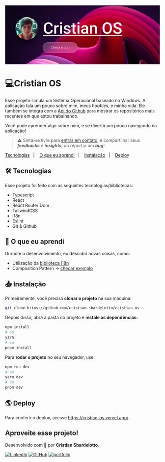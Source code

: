 ![image](./.github/preview.png)

# 💻Cristian OS

Esse projeto simula um Sistema Operacional baseado no Windows. A aplicação fala um pouco sobre mim, meus _hobbies_, e minha vida.
Ele também se integra com a [Api do Github](https://docs.github.com/en/rest) para mostrar os repositórios mais recentes em que estou trabalhando.

Você pode aprender algo sobre mim, e se divertir um pouco navegando na aplicação!

> ⚠️ Sinta-se livre para [entrar em contato](https://portfolio-cristian-sbardelotto.vercel.app/contact/), e compartilhar seus **_feedbacks_** e **_insights_**, ou reportar um **_bug_**!

<p>
  <a href="#technologies">Tecnologias</a>&nbsp;&nbsp;&nbsp;|&nbsp;&nbsp;&nbsp;
  <a href="#learning">O que eu aprendi</a>&nbsp;&nbsp;&nbsp;|&nbsp;&nbsp;&nbsp;
  <a href="#installation">Instalação</a>&nbsp;&nbsp;&nbsp;|&nbsp;&nbsp;&nbsp;
  <a href="#deploy">Deploy</a>&nbsp;&nbsp;&nbsp;&nbsp;&nbsp;&nbsp;
</p>

<div id='technologies'></div>

## 🛠️ Tecnologias

Esse projeto foi feito com as seguintes tecnologias/bibliotecas:

- Typescript
- React
- React Router Dom
- TailwindCSS
- i18n
- Eslint
- Git & Github

<div id='learning'></div>

## 🧠 O que eu aprendi

Durante o desenvolvimento, eu descobri novas coisas, como:

- Utilização da [biblioteca i18n](https://react.i18next.com/)
- Composition Pattern -> [checar exemplo](./src/components/Application/)

<div id='installation'></div>

## 📤 Instalação

Primeiramente, você precisa **clonar o projeto** na sua máquina:

```bash
git clone https://github.com/cristian-sbardelotto/cristian-os
```

Depois disso, abra a pasta do projeto e **instale as dependências:**

```bash
npm install
# ou
yarn
# ou
pnpm install
```

Para **rodar o projeto** no seu navegador, use:

```bash
npm run dev
# ou
yarn dev
# ou
pnpm dev
```

<div id='deploy'></div>

## 🌎 Deploy

Para conferir o deploy, acesse https://cristian-os.vercel.app/

## Aproveite esse projeto!

Desenvolvido com 🧡 por **Cristian Sbardelotto**.

[![LinkedIn](https://img.shields.io/badge/linkedin-%230077B5.svg?style=for-the-badge&logo=linkedin&logoColor=white)](https://www.linkedin.com/in/cristian-k-sbardelotto/)
[![GitHub](https://img.shields.io/badge/github-%23121011.svg?style=for-the-badge&logo=github&logoColor=white)](https://github.com/cristian-sbardelotto)
[![portfolio](https://img.shields.io/badge/my_portfolio-000?style=for-the-badge&logo=ko-fi&logoColor=white)](https://bit.ly/portfolioSbardelotto)
